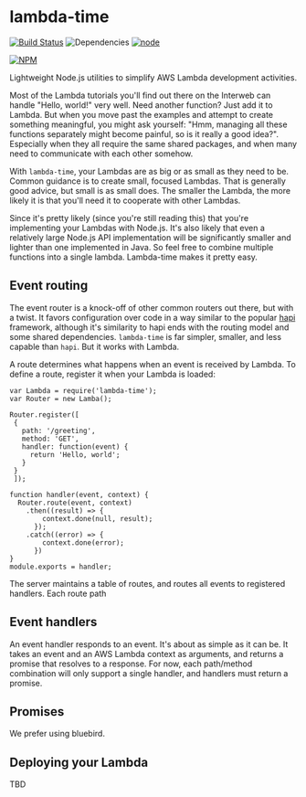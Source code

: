 # lambda-time
[![Build Status](https://travis-ci.org/jeffm13/lambda-time.svg?branch=master)](https://travis-ci.org/jeffm13/lambda-time)
![Dependencies](https://david-dm.org/jeffm13/lambda-time.svg)
[![node](https://img.shields.io/badge/Node.js-4.3.2-brightgreen.svg?maxAge=2592000)]()

[![NPM](https://nodei.co/npm/lambda-time.png)](https://nodei.co/npm/lambda-time/)


Lightweight Node.js utilities to simplify AWS Lambda development activities.  

Most of the Lambda tutorials you'll find out there on the Interweb can handle "Hello, world!" very well.  Need another function? Just add it to Lambda. But when you move past the examples and attempt to create something meaningful, you might ask yourself: "Hmm, managing all these functions separately might become painful, so is it really a good idea?".  Especially when they all require the same shared packages, and when many need to communicate with each other somehow.

With `lambda-time`, your Lambdas are as big or as small as they need to be.  Common guidance is to create small, focused Lambdas. That is generally good advice, but small is as small does. The smaller the Lambda, the more likely it is that you'll need it to cooperate with other Lambdas.

Since it's pretty likely (since you're still reading this) that you're implementing your Lambdas with Node.js.  It's also likely that even a relatively large Node.js API implementation will be significantly smaller and lighter than one implemented in Java.  So feel free to combine multiple functions into a single lambda.  Lambda-time makes it pretty easy.

## Event routing

The event router is a knock-off of other common routers out there, but with a twist.  It favors configuration over code in a way similar to the popular [hapi](http://hapijs.com) framework, although it's similarity to hapi ends with the routing model and some shared dependencies. `lambda-time` is far simpler, smaller, and less capable than `hapi`.  But it works with Lambda.

A route determines what happens when an event is received by Lambda. To define a route, register it when your Lambda is loaded:
```
var Lambda = require('lambda-time');
var Router = new Lamba();

Router.register([
 {
   path: '/greeting',
   method: 'GET',
   handler: function(event) {
     return 'Hello, world';
   }
 }
 ]);

function handler(event, context) {
  Router.route(event, context)
    .then((result) => {
        context.done(null, result);
      });
    .catch((error) => {
        context.done(error);
      })
}
module.exports = handler;
```
The server maintains a table of routes, and routes all events to registered handlers. Each route path

## Event handlers
An event handler responds to an event. It's about as simple as it can be. It takes an event and an AWS Lambda context as arguments, and returns a promise that resolves to a response.  For now, each path/method combination will only support a single handler, and handlers must return a promise.

## Promises
We prefer using bluebird.

## Deploying your Lambda

TBD
